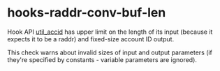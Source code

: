 # hooks-raddr-conv-buf-len

Hook API [util_accid](https://xrpl-hooks.readme.io/reference/util_accid) has upper limit on the length of its input (because it expects it to be a raddr) and fixed-size account ID output.

This check warns about invalid sizes of input and output parameters (if they're specified by constants - variable parameters are ignored).
